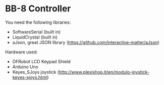 # BB-8 Controller

You need the following libraries:

 - SoftwareSerial (built in)
 - LiquidCrystal (built in)
 - aJson, great JSON library (https://github.com/interactive-matter/aJson)

Hardware used:
 - DFRobot LCD Keypad Shield
 - Arduino Uno
 - Keyes_SJoys joystick (http://www.plexishop.it/en/modulo-joystick-keyes-sjoys.html)